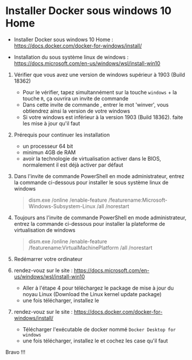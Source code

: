 # Installer Docker sous windows 10 Home

- Installer Docker sous windows 10 Home : https://docs.docker.com/docker-for-windows/install/

- Installation du sous système linux de windows : https://docs.microsoft.com/en-us/windows/wsl/install-win10


1) Vérifier que vous avez une version de windows supérieur à 1903 (Build 18362)

    - Pour le vérifier, tapez simultannément sur la touche `windows` + la touche `R`, ça ouvrira un invite de commande 
    - Dans cette invite de commande , entrer le mot 'winver', vous obtiendrez ainsi la version de votre windows
    - Si votre windows est inférieur à la version 1903 (Build 18362). faite les mise à jour qu'il faut

2) Prérequis pour continuer les installation

    - un processeur 64 bit
    - minimun 4GB de RAM
    - avoir la technologie de virtualisation activer dans le BIOS, normalement il est déjà activer par défaut

3) Dans l'invite de commande PowerShell en mode administrateur, entrez la commande ci-dessous pour installer le sous système linux de windows

    > dism.exe /online /enable-feature /featurename:Microsoft-Windows-Subsystem-Linux /all /norestart

4) Toujours ans l'invite de commande PowerShell en mode administrateur, entrez la commande ci-dessous pour installer la plateforme de virtualisation de windows

    > dism.exe /online /enable-feature /featurename:VirtualMachinePlatform /all /norestart

5) Redémarrer votre ordinateur

6) rendez-vouz sur le site : https://docs.microsoft.com/en-us/windows/wsl/install-win10

    - Aller à l'étape 4 pour téléchargez le package de mise à jour du noyau Linux (Download the Linux kernel update package)
    - une fois télécharger, installez le 

7) rendez-vouz sur le site : https://docs.docker.com/docker-for-windows/install/

    - Télécharger l'exécutable de docker nommé `Docker Desktop for windows`
    - une fois télécharger, installez le et cochez les case qu'il faut

Bravo !!!